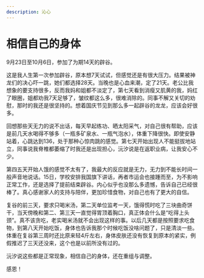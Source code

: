 ```yaml
---
description: 沁心
---
```


# 相信自己的身体

9月23日至10月6日，参加了为期14天的辟谷。

这是我人生第一次参加辟谷，原本想7天试试，但感觉还是有很大压力。结果被神龙们的决心吓一跳，她们都选择28天。当晚也是心血来潮，定了21天。老公比我想象的要支持很多，反而我妈和姐都不淡定了，第七天看到消瘦又肌黄的我，妈红了眼圈，姐都劝我7天足够了，皱纹都这么多，很难消除的。同事不解又关切的劝慰，那时的我还是很坚持的。想着国庆节见到那么多一起辟谷的龙龙，应该会好很多。  

回想那些天无力的说不出话，每天早起练功、晒太阳采气，对自己很有帮助，应该是前几天水喝得不够多（一瓶多矿泉水、一瓶气泡水），体重下降很快。即使安静站着，心跳达到136，处于那种心惊肉跳的感觉。第七天开始出现人不能挺拔地站立，同事说我脊椎都萎缩了时我还是出现担心，沅汐说是在返职业病，让我安心不少。    

第四五天开始人饿的感觉不太有了，我最大的反应就是无力，无力到不能长时间一般声音地说话。15日，学校安排我国旗下讲话，再者市运会也接踵而至，为不影响正常工作，还是选择了提前结束辟谷。内心似乎也没那么多遗憾，告诉自己已经很棒了。真心感谢家人的支持与陪伴，更加珍惜食物，对自己也有了更大的自信。

复谷的前三天，要求只喝米汤，第二天单位监考一天，饿得慌时吃了三块曲奇饼干，当天傍晚和第二、第三天一直觉得胃顶着胸口，真正体会什么是“吃得上头颈”。真不该贪吃，老实喝米汤就不会出现这样的事。以后几天都是按照要求吃食物，到第八天开始吃饭，身体也告诉我那个时候吃饭没啥问题了，只是清淡一些。体重在复谷第三周时还比原来轻4斤左右，身体皮肤还没有恢复到原本的紧实，例假推迟了三天还没来，这个也是以前所没有过的。

沅汐说这些都是正常现象，相信自己的身体，还在重组与调整。

感恩！

